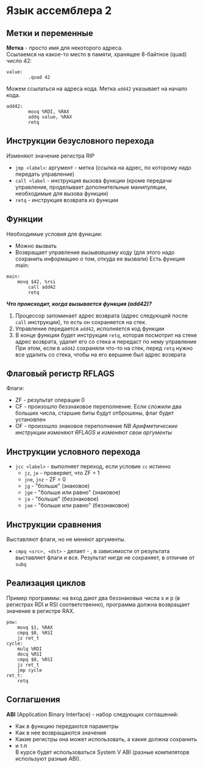 # Язык ассемблера 2  
## Метки и переменные  
**Метка** - просто имя для некоторого адреса.  
Ссылаемся на какое-то место в памяти, хранящее 8-байтное (quad) число 42:
```Assembler
value:
        .quad 42
```
Можем ссылаться на адреса кода. Метка `add42` указывает на начало кода.
```Assembler
add42:
        movq %RDI, %RAX
        addq value, %RAX
        retq
```
## Инструкции безусловного перехода  
Изменяют значение регистра RIP
+ `jmp <label>`: аргумент - метка (ссылка на адрес, по которому надо передать управление)
+ `call <label` - инструкция вызова функции (кроме передачи управления, проделывает дополнительные манипуляции, необходимые для вызова функции)
+ `retq` - инструкция возврата из функции
## Функции  
Необходимые условия для функции:
+ Можно вызвать
+ Возвращает управление *вызывавшему* коду (для этого надо сохранить информацию о том, откуда ее вызвали)
Есть функция main:
```Assembler
main:
	movq $42, %rsi
        call add42
        retq
```
***Что происходит, когда вызывается функция (add42)?***  
1) Процессор запоминает адрес возврата (адрес следующей после `call` инструкции), то есть он сохраняется на стек.
2) Управление передается `add42`, исполняется код функции
3) В конце функции будет инструкция `retq`, которая посмотрит на стеке адрес возврата, удалит его со стека и передаст по нему управление
При этом, если в `add42` сохраняли что-то на стек, перед `retq` нужно все удалить со стека, чтобы на его вершине был адрес возврата
## Флаговый регистр RFLAGS  
Флаги:
* ZF - результат операции 0
* CF - произошло беззнаковое переполнение. Если сложили два больших числа, старшие биты будут отброшены, флаг будет установлен
* OF - произошло знаковое переполнение
*NB Арифметические инструкции изменяют RFLAGS и изменяют свои аргументы*
## Инструкции условного перехода  
* `jcc <label>` - выполняет переход, если условие `cc` истинно
  + `jz`, `je` - проверяет, что ZF = 1
  + `jne`, `jnz` - ZF = 0
  + `jg` - "больше" (знаковое)
  + `jge` - "больше или равно" (знаковое)
  + `ja` - "больше" (беззнаковое)
  + `jae` - "больше или равно" (беззнаковое)
## Инструкции сравнения  
Выставляют флаги, но не меняют аргументы.  
* `cmpq <src>, <dst>` - делает <dst> - <src>, в зависимости от результата выставляет флаги и все. Результат нигде не сохраняет, в отличие от `subq`
## Реализация циклов  
Пример программы: на вход дают два беззнаковых числа x и p (в регистрах RDI и RSI соответственно), программа должна возвращает значение в регистре RAX.  
```Assembler
pow:
	movq $1, %RAX
	cmpq $0, %RSI
	jz ret_t
cycle:
	mulq %RDI
	decq %RSI
	cmpq $0, %RSI
	jz ret_t
	jmp cycle
ret_t:
	retq
```
## Соглагшения  
**ABI** (Application Binary Interface) - набор следующих соглашений:
* Как в функцию передаются параметры
* Как в нее возвращаются значения
* Какие регистры она может использовать, а какие должна сохранить
* и т.п  
В курсе будет использоваться System V ABI (разные компиляторв используют разные ABI).
